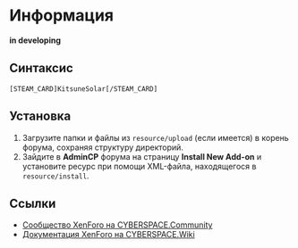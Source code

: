 # Информация

__in developing__

## Синтаксис

```
[STEAM_CARD]KitsuneSolar[/STEAM_CARD]
```

## Установка

1. Загрузите папки и файлы из `resource/upload` (если имеется) в корень форума, сохраняя структуру директорий.
2. Зайдите в **AdminCP** форума на страницу **Install New Add-on** и установите ресурс при помощи XML-файла, находящегося в `resource/install`.

## Ссылки

- [Сообщество XenForo на CYBERSPACE.Community](//cyberspace.community/forums/30/)
- [Документация XenForo на CYBERSPACE.Wiki](//xenforo.cyberspace.wiki/)
